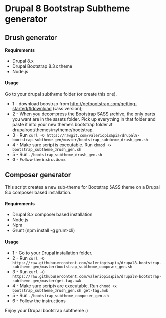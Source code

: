 # Drupal 8 Bootstrap Subtheme generator

## Drush generator

#### Requirements
* Drupal 8.x
* Drupal Bootstrap 8.3.x theme
* Node.js

#### Usage

Go to your drupal subtheme folder (or create this one).

* 1 - download boostrap from http://getbootstrap.com/getting-started/#download (sass version);
* 2 - When you decompress the Bootstrap SASS archive, the only parts you want are in the assets folder. Pick up everything in that folder and paste it into your new theme’s bootstrap folder at drupalroot/themes/mytheme/bootstrap.
* 3 - Run `curl -O https://rawgit.com/valeriopisapia/drupal8-bootstrap-subtheme-gen/master/bootstrap_subtheme_drush_gen.sh`
* 4 - Make sure script is executable. Run `chmod +x bootstrap_subtheme_drush_gen.sh`
* 5 - Run `./bootstrap_subtheme_drush_gen.sh`
* 6 - Follow the instructions


## Composer generator
This script creates a new sub-theme for Bootstrap SASS theme on a Drupal 8.x composer based installation.

#### Requirements
* Drupal 8.x composer based installation
* Node.js
* Npm
* Grunt (npm install -g grunt-cli)

#### Usage

* 1 - Go to your Drupal installation folder.
* 2 - Run `curl -O https://raw.githubusercontent.com/valeriopisapia/drupal8-bootstrap-subtheme-gen/master/bootstrap_subtheme_composer_gen.sh`
* 3 - Run `curl -O https://raw.githubusercontent.com/valeriopisapia/drupal8-bootstrap-subtheme-gen/master/get-tag.awk`
* 4 - Make sure scripts are executable. Run `chmod +x bootstrap_subtheme_drush_gen.sh get-tag.awk`
* 5 - Run `./bootstrap_subtheme_composer_gen.sh`
* 6 - Follow the instructions




Enjoy your Drupal bootstrap subtheme :)